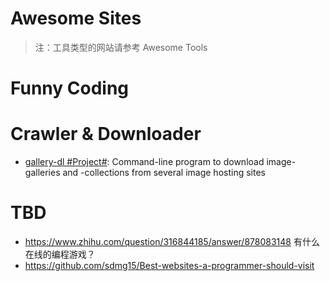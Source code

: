 # Awesome Sites

> 注：工具类型的网站请参考 Awesome Tools

# Funny Coding

# Crawler & Downloader

- [gallery-dl #Project#](https://github.com/mikf/gallery-dl): Command-line program to download image-galleries and -collections from several image hosting sites

# TBD

- https://www.zhihu.com/question/316844185/answer/878083148 有什么在线的编程游戏？
- https://github.com/sdmg15/Best-websites-a-programmer-should-visit
